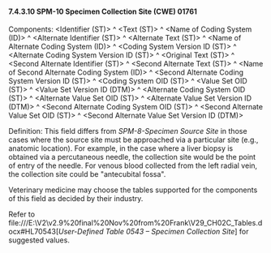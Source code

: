 #### 7.4.3.10 SPM-10 Specimen Collection Site (CWE) 01761 

Components: &lt;Identifier (ST)> ^ &lt;Text (ST)> ^ &lt;Name of Coding System (ID)> ^ &lt;Alternate Identifier (ST)> ^ &lt;Alternate Text (ST)> ^ &lt;Name of Alternate Coding System (ID)> ^ &lt;Coding System Version ID (ST)> ^ &lt;Alternate Coding System Version ID (ST)> ^ &lt;Original Text (ST)> ^ &lt;Second Alternate Identifier (ST)> ^ &lt;Second Alternate Text (ST)> ^ &lt;Name of Second Alternate Coding System (ID)> ^ &lt;Second Alternate Coding System Version ID (ST)> ^ &lt;Coding System OID (ST)> ^ &lt;Value Set OID (ST)> ^ &lt;Value Set Version ID (DTM)> ^ &lt;Alternate Coding System OID (ST)> ^ &lt;Alternate Value Set OID (ST)> ^ &lt;Alternate Value Set Version ID (DTM)> ^ &lt;Second Alternate Coding System OID (ST)> ^ &lt;Second Alternate Value Set OID (ST)> ^ &lt;Second Alternate Value Set Version ID (DTM)>

Definition: This field differs from _SPM-8-Specimen Source Site_ in those cases where the source site must be approached via a particular site (e.g., anatomic location). For example, in the case where a liver biopsy is obtained via a percutaneous needle, the collection site would be the point of entry of the needle. For venous blood collected from the left radial vein, the collection site could be "antecubital fossa".

Veterinary medicine may choose the tables supported for the components of this field as decided by their industry.

Refer to file:///E:\V2\v2.9%20final%20Nov%20from%20Frank\V29_CH02C_Tables.docx#HL70543[_User-Defined Table 0543 – Specimen Collection Site_] for suggested values.
